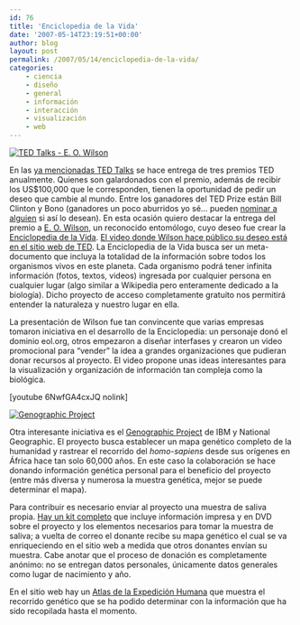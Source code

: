 ```yaml
---
id: 76
title: 'Enciclopedia de la Vida'
date: '2007-05-14T23:19:51+00:00'
author: blog
layout: post
permalink: /2007/05/14/enciclopedia-de-la-vida/
categories:
    - ciencia
    - diseño
    - general
    - información
    - interacción
    - visualización
    - web
---
```


[![TED Talks - E. O. Wilson](//www.mauriciogiraldo.com/blog/wp-content/uploads/2007/05/eowilson.jpg)](http://www.ted.com/talks/view/id/83 "E.O. Wilson - Encyclopedia of Life")

En las [ya mencionadas TED Talks](http://www.mauriciogiraldo.com/blog/2007/01/25/hillman-curtis-ted-talks/ "mga/blog: TED Talks") se hace entrega de tres premios TED anualmente. Quienes son galardonados con el premio, además de recibir los US$100,000 que le corresponden, tienen la oportunidad de pedir un deseo que cambie al mundo. Entre los ganadores del TED Prize están Bill Clinton y Bono (ganadores un poco aburridos yo sé… pueden [nominar a alguien](http://www.ted.com/index.php/pages/view/id/100) si así­ lo desean). En esta ocasión quiero destacar la entrega del premio a [E. O. Wilson](http://en.wikipedia.org/wiki/Edward_Osborne_Wilson "E.O. Wilson en Wikipedia"), un reconocido entomólogo, cuyo deseo fue crear la [Enciclopedia de la Vida](http://www.eol.org/). [El video donde Wilson hace público su deseo está en el sitio web de TED](http://www.ted.com/talks/view/id/83). La Enciclopedia de la Vida busca ser un meta-documento que incluya la totalidad de la información sobre todos los organismos vivos en este planeta. Cada organismo podrá tener infinita información (fotos, textos, videos) ingresada por cualquier persona en cualquier lugar (algo similar a Wikipedia pero enteramente dedicado a la biologí­a). Dicho proyecto de acceso completamente gratuito nos permitirá entender la naturaleza y nuestro lugar en ella.

La presentación de Wilson fue tan convincente que varias empresas tomaron iniciativa en el desarrollo de la Enciclopedia: un personaje donó el dominio eol.org, otros empezaron a diseñar interfases y crearon un video promocional para “vender” la idea a grandes organizaciones que pudieran donar recursos al proyecto. El video propone unas ideas interesantes para la visualización y organización de información tan compleja como la biológica.

\[youtube 6NwfGA4cxJQ nolink\]

[![Genographic Project](//www.mauriciogiraldo.com/blog/wp-content/uploads/2007/05/genographic.gif)](http://www.nationalgeographic.com/genographic/)

Otra interesante iniciativa es el [Genographic Project](http://www.nationalgeographic.com/genographic/) de IBM y National Geographic. El proyecto busca establecer un mapa genético completo de la humanidad y rastrear el recorrido del *homo-sapiens* desde sus orí­genes en África hace tan solo 60,000 años. En este caso la colaboración se hace donando información genética personal para el beneficio del proyecto (entre más diversa y numerosa la muestra genética, mejor se puede determinar el mapa).

Para contribuir es necesario enviar al proyecto una muestra de saliva propia. [Hay un kit completo](http://www.nationalgeographic.com/genographic/participate.html "¿Cómo participar en Genographic?") que incluye información impresa y en DVD sobre el proyecto y los elementos necesarios para tomar la muestra de saliva; a vuelta de correo el donante recibe su mapa genético el cual se va enriqueciendo en el sitio web a medida que otros donantes envían su muestra. Cabe anotar que el proceso de donación es completamente anónimo: no se entregan datos personales, únicamente datos generales como lugar de nacimiento y año.

En el sitio web hay un [Atlas de la Expedición Humana](http://www.nationalgeographic.com/genographic/atlas.html "Atlas of the Human Journey") que muestra el recorrido genético que se ha podido determinar con la información que ha sido recopilada hasta el momento.